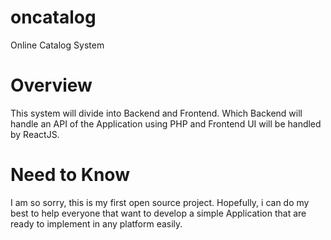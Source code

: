 # oncatalog
Online Catalog System

# Overview
This system will divide into Backend and Frontend. 
Which Backend will handle an API of the Application using PHP and Frontend UI will be handled by ReactJS.

# Need to Know
I am so sorry, this is my first open source project. Hopefully, i can do my best to help everyone that want to develop a simple Application that are ready to implement in any platform easily.
